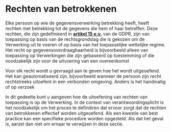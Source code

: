 # Rechten van betrokkenen

Elke persoon op wie de gegevensverwerking betrekking heeft, heeft rechten met betrekking tot de gegevens die hem of haar betreffen. Deze rechten, die zijn gedefinieerd in [**artikel 15 e.v.**](https://eur-lex.europa.eu/legal-content/NL/TXT/PDF/?uri=CELEX:32016R0679) van de GDPR, zijn van toepassing op basis van de rechtsgrondslag die is gekozen om de Verwerking uit te voeren of op basis van het toepasselijke wettelijke regime. Het recht op gegevensoverdraagbaarheid is bijvoorbeeld alleen van toepassing op Verwerkingen die zijn gebaseerd op toestemming of die noodzakelijk zijn voor de uitvoering van een overeenkomst&#x20;

Voor elk recht wordt u gevraagd aan te geven hoe het wordt uitgeoefend. Het kan geautomatiseerd zijn, bijvoorbeeld wanneer de persoon zijn recht rechtstreeks uitoefent in een verbonden omgeving. Anders is het handmatig of op verzoek &#x20;

In dit gedeelte kunt u aangeven hoe de uitoefening van rechten van toepassing is op de Verwerking. In de context van verantwoordingsplicht is het noodzakelijk om het proces te definiëren dat ervoor zorgt dat de rechten van betrokkenen effectief worden uitgeoefend. Als een kwestie van best practice kan een specifieke procedure worden opgesteld. Als dat het geval is, aarzel dan niet om ernaar te verwijzen in deze sectie.